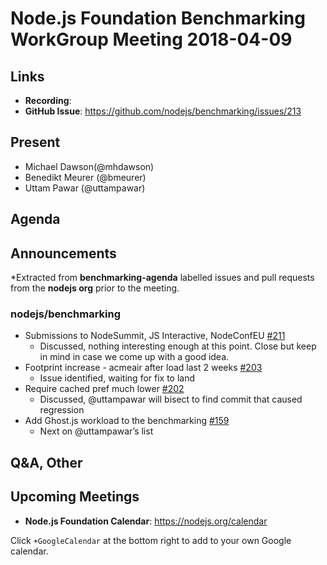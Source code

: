 # Node.js Foundation Benchmarking WorkGroup Meeting 2018-04-09

## Links

* **Recording**:  
* **GitHub Issue**: https://github.com/nodejs/benchmarking/issues/213

## Present

* Michael Dawson(@mhdawson)
* Benedikt Meurer (@bmeurer)
* Uttam Pawar (@uttampawar)

## Agenda

## Announcements
 
*Extracted from **benchmarking-agenda** labelled issues and pull requests from the **nodejs org** prior to the meeting.

### nodejs/benchmarking

* Submissions to NodeSummit, JS Interactive, NodeConfEU [#211](https://github.com/nodejs/benchmarking/issues/211)
  * Discussed, nothing interesting enough at this point.  Close but keep in mind
    in case we come up with a good idea.
* Footprint increase - acmeair after load last 2 weeks [#203](https://github.com/nodejs/benchmarking/issues/203)
   * Issue identified, waiting for fix to land
* Require cached pref much lower [#202](https://github.com/nodejs/benchmarking/issues/202)
  * Discussed, @uttampawar will bisect to find commit that caused regression
* Add Ghost.js workload to the benchmarking [#159](https://github.com/nodejs/benchmarking/issues/159)
   * Next on @uttampawar’s list



## Q&A, Other

## Upcoming Meetings

* **Node.js Foundation Calendar**: https://nodejs.org/calendar

Click `+GoogleCalendar` at the bottom right to add to your own Google calendar.


